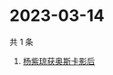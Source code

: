 # 2023-03-14

共 1 条

<!-- BEGIN ZHIHUSEARCH -->
<!-- 最后更新时间 Tue Mar 14 2023 03:15:49 GMT+0800 (China Standard Time) -->
1. [杨紫琼获奥斯卡影后](https://www.zhihu.com/search?q=杨紫琼获奥斯卡影后)
<!-- END ZHIHUSEARCH -->
